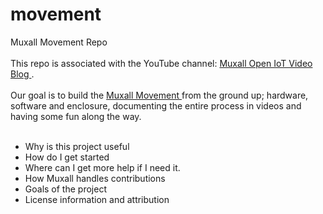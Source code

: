# movement
Muxall Movement Repo</br>
</br>
This repo is associated with the YouTube channel: <a href="https://www.youtube.com/channel/UC_aUZqdsquT11l7CI8v8KFQ"> Muxall Open IoT Video Blog </a>. </br>
</br>
Our goal is to build the <a href="https://youtu.be/e44HD0biEdk"> Muxall Movement </a> from the ground up; hardware, software and enclosure, documenting the entire process in videos and having some fun along the way.</br>
</br>
* Why is this project useful
* How do I get started
* Where can I get more help if I need it.
* How Muxall handles contributions
* Goals of the project
* License information and attribution
